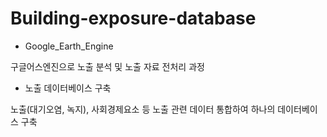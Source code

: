 # Building-exposure-database

* Google_Earth_Engine

구글어스엔진으로 노출 분석 및 노출 자료 전처리 과정



* 노출 데이터베이스 구축

노출(대기오염, 녹지), 사회경제요소 등 노출 관련 데이터 통합하여 하나의 데이터베이스 구축
